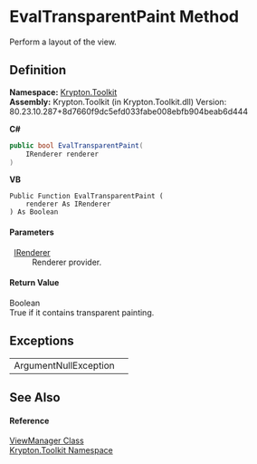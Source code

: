 # EvalTransparentPaint Method


Perform a layout of the view.



## Definition
**Namespace:** <a href="79d2eac2-21f4-54ff-7552-b20c33c30600.md">Krypton.Toolkit</a>  
**Assembly:** Krypton.Toolkit (in Krypton.Toolkit.dll) Version: 80.23.10.287+8d7660f9dc5efd033fabe008ebfb904beab6d444

**C#**
``` C#
public bool EvalTransparentPaint(
	IRenderer renderer
)
```
**VB**
``` VB
Public Function EvalTransparentPaint ( 
	renderer As IRenderer
) As Boolean
```



#### Parameters
<dl><dt>  <a href="510ba00d-9814-c743-a4c7-aee129753625.md">IRenderer</a></dt><dd>Renderer provider.</dd></dl>

#### Return Value
Boolean  
True if it contains transparent painting.

## Exceptions
<table>
<tr>
<td>ArgumentNullException</td>
<td /></tr>
</table>

## See Also


#### Reference
<a href="3760acae-8ec5-3ca7-2132-35bf556b0fbb.md">ViewManager Class</a>  
<a href="79d2eac2-21f4-54ff-7552-b20c33c30600.md">Krypton.Toolkit Namespace</a>  
